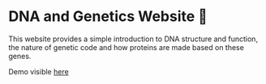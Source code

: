 <h1>DNA and Genetics Website 🧬</h1>

<p>This website provides a simple introduction to DNA structure and function, the nature of genetic code and how proteins are made based on these genes.</p>

<p>Demo visible <a href="https://youtu.be/SwUQA7nIpHM">here</a></p>
